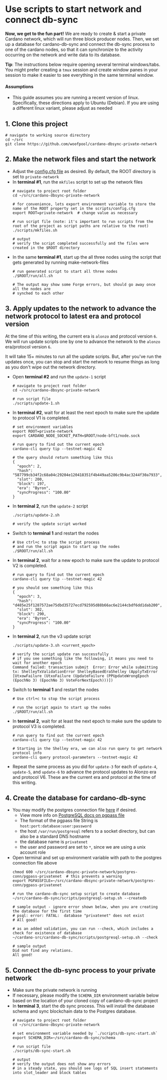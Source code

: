 # Use scripts to start network and connect db-sync

**Now, we get to the fun part!**  We are ready to create & start a private Cardano network,
which will run three block producer nodes. Then, we set up a database for cardano-db-sync and connect the db-sync process to one of the cardano nodes, so that
it can synchronize to the activity occurring on the network and write data to its database.

**Tip**: The instructions below require opening several terminal windows/tabs.  You might prefer creating a `tmux` session
and create window panes in your session to make it easier to see everything in the same terminal window.

#### Assumptions
- This guide assumes you are running a recent version of linux.
  Specifically, these directions apply to Ubuntu (Debian). If you are using a different linux variant, please adjust as needed
  
## 1. Clone this project

  ```shell
  # navigate to working source directory
  cd ~/src
  git clone https://github.com/woofpool/cardano-dbsync-private-network  
  ```

## 2. Make the network files and start the network

- Adjust the [config.cfg file](./scripts/config.cfg) as desired. By default, the ROOT directory is set to `private-network`
- In **terminal #1**, run the `mkfiles` script to set up the network files
  ```shell
  # navigate to project root folder
  cd ~/src/cardano-dbsync-private-network
  
  # for convenience, lets export environment variable to store the name of the ROOT property set in the scripts/config.cfg
  export ROOT=private-network  # change value as necessary
  
  # run script file (note: it's important to run scripts from the root of the project as script paths are relative to the root)
  ./scripts/mkfiles.sh
  
  # output
  # verify the script completed successfully and the files were created in the $ROOT directory
  ```
- In the same **terminal #1**, start up the all three nodes using the script that gets generated by running make-network-files
  ```shell    
  # run generated script to start all three nodes
  ./$ROOT/run/all.sh
  
  # The output may show some Forge errors, but should go away once all the nodes are
  # synched to each other  
  ```

## 3. Apply updates to the network to advance the network protocol to latest era and protocol version

At the time of this writing, the current era is `alonzo` and protocol version `6`. 
We will run update scripts one by one to advance the network to the `alonzo` era/protocol version `6`.

It will take 15+ minutes to run all the update scripts.  But, after you've run the updates once, you can stop and start the network
to resume things as long as you don't wipe out the network directory.

- Open **terminal #2** and run the `update-1` script
  ```shell
  # navigate to project root folder
  cd ~/src/cardano-dbsync-private-network
  
  # run script file
  ./scripts/update-1.sh  
  ```
- In **terminal #2**, wait for at least the next epoch to make sure the update to protocol V1 is completed.
  ```shell
  # set environment variables
  export ROOT=private-network
  export CARDANO_NODE_SOCKET_PATH=$ROOT/node-bft1/node.sock
  
  # run query to find out the current epoch
  cardano-cli query tip --testnet-magic 42
  
  # the query should return something like this 
  {
    "epoch": 2,
    "hash": "587799cb34f2c68a04c29204e120418351f4b449aa5286c9b4ac3244f30a7933",
    "slot": 200,
    "block": 197,
    "era": "Byron",
    "syncProgress": "100.00"
  }
  ```
- In **terminal 2**, run the `update-2` script  
  ```shell
  ./scripts/update-2.sh
  
  # verify the update script worked
  ```
- Switch to **terminal 1** and restart the nodes
  ```shell
  # Use ctrl+c to stop the script process  
  # and run the script again to start up the nodes
  ./$ROOT/run/all.sh  
  ```
- In **terminal 2**, wait for a new epoch to make sure the update to protocol V2 is completed.
  ```shell
  # run query to find out the current epoch
  cardano-cli query tip --testnet-magic 42
  
  # you should see something like this
  {
    "epoch": 3,
    "hash": "d485e25f1287572ae75dbd35727ecd792595d88b66ac6e2144cbdf6dd1dab200",
    "slot": 302,
    "block": 290,
    "era": "Byron",
    "syncProgress": "100.00"
  }
  ```
- In **terminal 2**, run the v3 update script
  ```shell  
  ./scripts/update-3.sh <current_epoch>
  
  # verify the script update ran successfully
  # if you see something like the following, it means you need to wait for another epoch
  Command failed: transaction submit  Error: Error while submitting tx: ShelleyTxValidationError ShelleyBasedEraShelley (ApplyTxError [UtxowFailure (UtxoFailure (UpdateFailure (PPUpdateWrongEpoch (EpochNo 3) (EpochNo 3) VoteForNextEpoch)))])    
  ```
- Switch to **terminal 1** and restart the nodes
  ```shell
  # Use ctrl+c to stop the script process
  
  # run the script again to start up the nodes
  ./$ROOT/run/all.sh  
  ```
- In **terminal 2**, wait for at least the next epoch to make sure the update to protocol V3 is completed.
  ```shell
  # run query to find out the current epoch
  cardano-cli query tip --testnet-magic 42
  
  # Starting in the Shelley era, we can also run query to get network protocol info
  cardano-cli query protocol-parameters --testnet-magic 42
  ```
- Repeat the same process as you did for `update-3` for each of `update-4`, `update-5`, and `update-6`
to advance the protocol updates to Alonzo era and protocol V6. These are the current era and protocol
at the time of this writing.

## 4. Create the database for cardano-db-sync

- You may modify the postgres connection file [here](postgres-conn/pgpass-privatenet) if desired.
    - View more info on [PostgreSQL docs on pgpass file](https://www.postgresql.org/docs/12/libpq-pgpass.html)
    - The format of the pgpass file String is `host:port:database:user:password` 
    - the host `/var/run/postgresql` refers to a socket directory, but can also be a standard DNS hostname
    - the database name is `privatenet`
    - the user and password are set to `*`, since we are using a unix account role
- Open terminal and set up environment variable with path to the postgres connection file above
  ```shell
  chmod 600 ~/src/cardano-dbsync-private-network/postgres-conn/pgpass-privatenet  # this prevents a warning
  export PGPASSFILE=~/src/cardano-dbsync-private-network/postgres-conn/pgpass-privatenet
  
  # run the cardano-db-sync setup script to create database
  ~/src/cardano-db-sync/scripts/postgresql-setup.sh --createdb
  
  # sample output - ignore error shown below, when you are creating the database for the first time  
  # psql: error: FATAL:  database "privatenet" does not exist
  # All good! 
  
  # as an added validation, you can run --check, which includes a check for existence of database 
  ~/cardano-src/cardano-db-sync/scripts/postgresql-setup.sh --check
  
  # sample output
  Did not find any relations.
  All good!
  ```

## 5. Connect the db-sync process to your private network

- Make sure the private network is running
- If necessary, please modify the `SCHEMA_DIR` environment variable below based on the location of your cloned copy of cardano-db-sync project
- In **terminal 3**, start the db sync process.  This will install the database schema and sync blockchain data to the Postgres database.
  ```shell
  # navigate to project root folder
  cd ~/src/cardano-dbsync-private-network
  
  # set environment variable needed by `./scripts/db-sync-start.sh`
  export SCHEMA_DIR=~/src/cardano-db-sync/schema
  
  # run script file
  ./scripts/db-sync-start.sh
  
  # output
  # verify the output does not show any errors
  # in a steady state, you should see logs of SQL insert statements into slot_leader and block tables   
  ```
  
  
